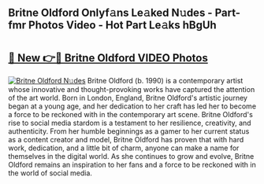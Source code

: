 ## Britne Oldford Onlyf𝚊ns Le𝚊ked N𝚞des - Part-fmr Photos Video - Hot Part Le𝚊ks hBgUh

# <h2><a href="http://ab2383.deff.icu/?id=Britne+Oldford">🔗 New 👉🔴 Britne Oldford VIDEO Photos</a></h2>

[![Britne Oldford N𝚞des](https://i.imgur.com/rIISA9y.gif)](http://ab2383.deff.icu/?id=Britne+Oldford)
Britne Oldford (b. 1990) is a contemporary artist whose innovative and thought-provoking works have captured the attention of the art world. Born in London, England, Britne Oldford's artistic journey began at a young age, and her dedication to her craft has led her to become a force to be reckoned with in the contemporary art scene. Britne Oldford's rise to social media stardom is a testament to her resilience, creativity, and authenticity. From her humble beginnings as a gamer to her current status as a content creator and model, Britne Oldford has proven that with hard work, dedication, and a little bit of charm, anyone can make a name for themselves in the digital world. As she continues to grow and evolve, Britne Oldford remains an inspiration to her fans and a force to be reckoned with in the world of social media.
